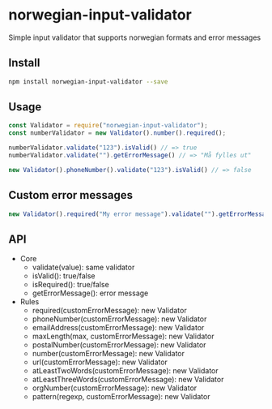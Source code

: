 # norwegian-input-validator
Simple input validator that supports norwegian formats and error messages

## Install
```bash
npm install norwegian-input-validator --save
```
## Usage

```javascript
const Validator = require("norwegian-input-validator");
const numberValidator = new Validator().number().required();

numberValidator.validate("123").isValid() // => true
numberValidator.validate("").getErrorMessage() // => "Må fylles ut"

new Validator().phoneNumber().validate("123").isValid() // => false
```

## Custom error messages
```javascript
new Validator().required("My error message").validate("").getErrorMessage() // => "My error message"
```

## API
* Core
  * validate(value): same validator
  * isValid(): true/false
  * isRequired(): true/false
  * getErrorMessage(): error message
* Rules
  * required(customErrorMessage): new Validator
  * phoneNumber(customErrorMessage): new Validator
  * emailAddress(customErrorMessage): new Validator
  * maxLength(max, customErrorMessage): new Validator
  * postalNumber(customErrorMessage): new Validator
  * number(customErrorMessage): new Validator
  * url(customErrorMessage): new Validator
  * atLeastTwoWords(customErrorMessage): new Validator
  * atLeastThreeWords(customErrorMessage): new Validator
  * orgNumber(customErrorMessage): new Validator
  * pattern(regexp, customErrorMessage): new Validator